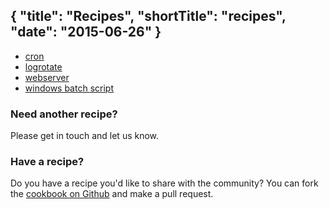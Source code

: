{
  "title": "Recipes",
  "shortTitle": "recipes",
  "date": "2015-06-26"
}
---

- [cron](cron.html)
- [logrotate](logrotate.html)
- [webserver](webserver.html)
- [windows batch script](windows_batch_script.html)

### Need another recipe?
Please get in touch and let us know.

### Have a recipe?
Do you have a recipe you'd like to share with the community? You can fork the [cookbook on Github](https://github.com/wdtio/wdt-recipes) and make a pull request.
